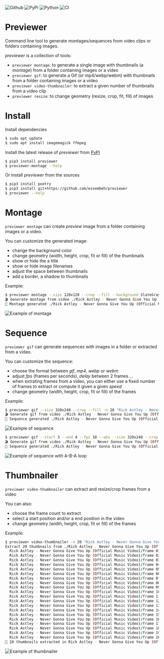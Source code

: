 ![Github](https://img.shields.io/github/tag/essembeh/previewer.svg)
![PyPi](https://img.shields.io/pypi/v/previewer.svg)
![Python](https://img.shields.io/pypi/pyversions/previewer.svg)
![CI](https://github.com/essembeh/previewer/actions/workflows/poetry.yml/badge.svg)

# Previewer

Command line tool to generate montages/sequences from video clips or folders containing images.

_previewer_ is a collection of tools:

- `previewer montage`: to generate a single image with thumbnails (a _montage_) from a folder containing images or a video
- `previewer gif`: to generate a Gif (or mp4/webp/webm) with thumbnails from a folder containing images or a video
- `previewer video-thumbnailer`: to extract a given number of thumbnails from a video clip
- `previewer resize`: to change geometry (resize, crop, fit, fill) of images

# Install

Install dependencies

```sh
$ sudo apt update
$ sudo apt install imagemagick ffmpeg
```

Install the latest release of _previewer_ from [PyPI](https://pypi.org/project/previewer/)

```sh
$ pip3 install previewer
$ previewer-montage --help
```

Or install _previewer_ from the sources

```sh
$ pip3 install poetry
$ pip3 install git+https://github.com/essembeh/previewer
$ previewer --help
```

# Montage

`previewer montage` can create _preview_ image from a folder containing images or a video.

You can customize the generated image:

- change the background color
- change geometry (width, height, crop, fit or fill) of the thumbnails
- show or hide the a title
- show or hide image filenames
- adjust the space between thumbnails
- add a border, a shadow to thumbnails

Example:

```sh
$ previewer montage --size 120x120 --crop --fill --background SlateGray1 "Rick Astley - Never Gonna Give You Up (Official Music Video).mp4"
🎬 Generate montage from video ./Rick Astley - Never Gonna Give You Up (Official Music Video).mp4 using 36 thumbnails
🍺 Montage generated ./Rick Astley - Never Gonna Give You Up (Official Music Video).jpg
```

![Example of montage](images/montage.jpg)

# Sequence

`previewer gif` can generate sequences with images in a folder or extracted from a video.

You can customize the sequence:

- choose the format between _gif_, _mp4_, _webp_ or _webm_
- adjust _fps_ (frames per seconds), _delay_ between 2 frames ...
- when extrating frames from a video, you can either use a fixed number of frames to extract or compute it given a given _speed_
- change geometry (width, height, crop, fit or fill) of the frames

Example:

```sh
$ previewer gif --size 320x240 --crop --fill -n 20 "Rick Astley - Never Gonna Give You Up (Official Music Video).mp4"
🎬 Generate gif from video ./Rick Astley - Never Gonna Give You Up (Official Music Video).mp4 using 20 thumbnails
🍺 Sequence generated ./Rick Astley - Never Gonna Give You Up (Official Music Video).gif
```

![Example of sequence](images/sequence.gif)

```sh
$ previewer gif --start 3 --end 4 --fps 10 --aba --size 320x240 --crop --fill "Rick Astley - Never Gonna Give You Up (Official Music Video).mp4"
🎬 Generate gif from video ./Rick Astley - Never Gonna Give You Up (Official Music Video).mp4 using 10 thumbnails
🍺 Sequence generated ./Rick Astley - Never Gonna Give You Up (Official Music Video).gif
```

![Example of sequence with A-B-A loop](images/sequence-aba.gif)

# Thumbnailer

`previewer video-thumbnailer` can extract and resize/crop frames from a video

You can also:

- choose the frame count to extract
- select a start position and/or a end position in the video
- change geometry (width, height, crop, fit or fill) of the frames

Example:

```sh
$ previewer video-thumbnailer -n 20 "Rick Astley - Never Gonna Give You Up (Official Music Video).mp4"
Extract 20 thumbnails from ./Rick Astley - Never Gonna Give You Up (Official Music Video).mp4
  Rick Astley - Never Gonna Give You Up (Official Music Video)/frame 01 (0:00:05).jpg (1920x1080) at position 0:00:05
  Rick Astley - Never Gonna Give You Up (Official Music Video)/frame 02 (0:00:15).jpg (1920x1080) at position 0:00:15
  Rick Astley - Never Gonna Give You Up (Official Music Video)/frame 03 (0:00:26).jpg (1920x1080) at position 0:00:26
  Rick Astley - Never Gonna Give You Up (Official Music Video)/frame 04 (0:00:37).jpg (1920x1080) at position 0:00:37
  Rick Astley - Never Gonna Give You Up (Official Music Video)/frame 05 (0:00:47).jpg (1920x1080) at position 0:00:47
  Rick Astley - Never Gonna Give You Up (Official Music Video)/frame 06 (0:00:58).jpg (1920x1080) at position 0:00:58
  Rick Astley - Never Gonna Give You Up (Official Music Video)/frame 07 (0:01:08).jpg (1920x1080) at position 0:01:08
  Rick Astley - Never Gonna Give You Up (Official Music Video)/frame 08 (0:01:19).jpg (1920x1080) at position 0:01:19
  Rick Astley - Never Gonna Give You Up (Official Music Video)/frame 09 (0:01:30).jpg (1920x1080) at position 0:01:30
  Rick Astley - Never Gonna Give You Up (Official Music Video)/frame 10 (0:01:40).jpg (1920x1080) at position 0:01:40
  Rick Astley - Never Gonna Give You Up (Official Music Video)/frame 11 (0:01:51).jpg (1920x1080) at position 0:01:51
  Rick Astley - Never Gonna Give You Up (Official Music Video)/frame 12 (0:02:01).jpg (1920x1080) at position 0:02:01
  Rick Astley - Never Gonna Give You Up (Official Music Video)/frame 13 (0:02:12).jpg (1920x1080) at position 0:02:12
  Rick Astley - Never Gonna Give You Up (Official Music Video)/frame 14 (0:02:23).jpg (1920x1080) at position 0:02:23
  Rick Astley - Never Gonna Give You Up (Official Music Video)/frame 15 (0:02:33).jpg (1920x1080) at position 0:02:33
  Rick Astley - Never Gonna Give You Up (Official Music Video)/frame 16 (0:02:44).jpg (1920x1080) at position 0:02:44
  Rick Astley - Never Gonna Give You Up (Official Music Video)/frame 17 (0:02:54).jpg (1920x1080) at position 0:02:54
  Rick Astley - Never Gonna Give You Up (Official Music Video)/frame 18 (0:03:05).jpg (1920x1080) at position 0:03:05
  Rick Astley - Never Gonna Give You Up (Official Music Video)/frame 19 (0:03:16).jpg (1920x1080) at position 0:03:16
  Rick Astley - Never Gonna Give You Up (Official Music Video)/frame 20 (0:03:26).jpg (1920x1080) at position 0:03:26
🍺 20 thumbnails extracted in Rick Astley - Never Gonna Give You Up (Official Music Video)/

```

![Example of thumbnailer](images/frames.png)
